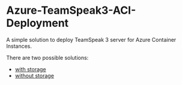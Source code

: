 # Azure-TeamSpeak3-ACI-Deployment
A simple solution to deploy TeamSpeak 3 server for Azure Container Instances.

There are two possible solutions:
- [with storage](https://github.com/Chroscielski/Azure-TeamSpeak3-ACI-Deployment/tree/master/with_storage/)
- [without storage](https://github.com/Chroscielski/Azure-TeamSpeak3-ACI-Deployment/tree/master/without_storage/)
